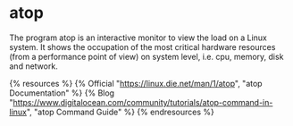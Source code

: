 # atop

The program atop is an interactive monitor to view the load on a Linux system. It shows the occupation of the most critical hardware resources (from a performance point of view) on system level, i.e. cpu, memory, disk and network.

{% resources %}
  {% Official "https://linux.die.net/man/1/atop", "atop Documentation" %}
  {% Blog "https://www.digitalocean.com/community/tutorials/atop-command-in-linux", "atop Command Guide" %}
{% endresources %}
